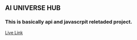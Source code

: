 ## AI UNIVERSE HUB

### This is basically api and javascrpit reletaded project.

[Live Link](https://ai-hub-assingment.netlify.app/)
